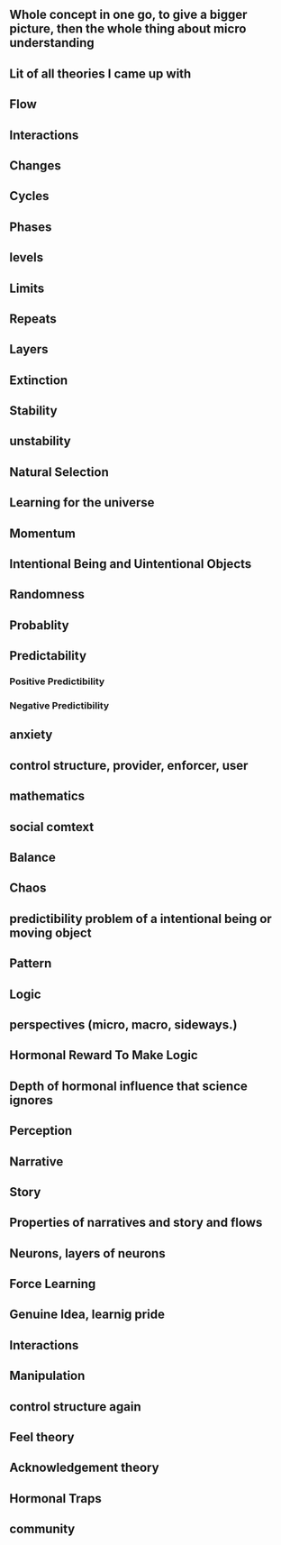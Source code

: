 ## Whole concept in one go, to give a bigger picture, then the whole thing about micro understanding

## Lit of all theories I came up with

## Flow

## Interactions

## Changes

## Cycles

## Phases

## levels

## Limits

## Repeats

## Layers

## Extinction

## Stability

## unstability

## Natural Selection

## Learning for the universe

## Momentum

## Intentional Being and Uintentional Objects

## Randomness

## Probablity

## Predictability

### Positive Predictibility

### Negative Predictibility

## anxiety

## control structure, provider, enforcer, user

## mathematics

## social comtext

## Balance

## Chaos

## predictibility problem of a intentional being or moving object

## Pattern

## Logic

## perspectives (micro, macro, sideways.)

## Hormonal Reward To Make Logic

## Depth of hormonal influence that science ignores

## Perception

## Narrative

## Story

## Properties of narratives and story and flows

## Neurons, layers of neurons

## Force Learning

## Genuine Idea, learnig pride

## Interactions

## Manipulation

## control structure again

## Feel theory

## Acknowledgement theory

## Hormonal Traps

## community

##
